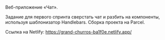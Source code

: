Веб-приложение «Чат».

Задание для первого спринта сверстать чат и разбить на компоненты, используя шаблонизатор Handlebars.
Сборка проекта на Parcel.

Ссылка на Netlify: https://grand-churros-ba1f0e.netlify.app/